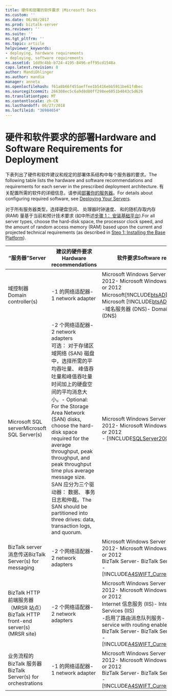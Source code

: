 ```yaml
---
title: 硬件和部署的软件要求 |Microsoft Docs
ms.custom: ''
ms.date: 06/08/2017
ms.prod: biztalk-server
ms.reviewer: ''
ms.suite: ''
ms.tgt_pltfrm: ''
ms.topic: article
helpviewer_keywords:
- deploying, hardware requirements
- deploying, software requirements
ms.assetid: 1dd9c4bb-b724-4195-8496-eff95cd1548a
caps.latest.revision: 8
author: MandiOhlinger
ms.author: mandia
manager: anneta
ms.openlocfilehash: f61a8b66f455aeffee1b5416ebb5911be61fdbec
ms.sourcegitcommit: 266308ec5c6a9d8d80ff298ee6051b4843c5d626
ms.translationtype: MT
ms.contentlocale: zh-CN
ms.lasthandoff: 06/27/2018
ms.locfileid: "36984654"
---
```

# <a name="hardware-and-software-requirements-for-deployment"></a><span data-ttu-id="dfb91-102">硬件和软件要求的部署</span><span class="sxs-lookup"><span data-stu-id="dfb91-102">Hardware and Software Requirements for Deployment</span></span>
<span data-ttu-id="dfb91-103">下表列出了硬件和软件建议和规定的部署体系结构中每个服务器的要求。</span><span class="sxs-lookup"><span data-stu-id="dfb91-103">The following table lists the hardware and software recommendations and requirements for each server in the prescribed deployment architecture.</span></span> <span data-ttu-id="dfb91-104">有关配置所需的软件的详细信息，请参阅[部署你的服务器](../../adapters-and-accelerators/accelerator-swift/deploying-your-servers.md)。</span><span class="sxs-lookup"><span data-stu-id="dfb91-104">For details about configuring required software, see [Deploying Your Servers](../../adapters-and-accelerators/accelerator-swift/deploying-your-servers.md).</span></span>  

 <span data-ttu-id="dfb91-105">对于所有服务器类型，选择硬盘空间、 处理器时钟速度、 和的随机存取内存 (RAM) 量基于当前和预计技术要求 (如中所述[步骤 1： 安装基础平台](../../adapters-and-accelerators/accelerator-swift/step-1-installing-the-base-platform.md)).</span><span class="sxs-lookup"><span data-stu-id="dfb91-105">For all server types, choose the hard-disk space, the processor clock speed, and the amount of random access memory (RAM) based upon the current and projected technical requirements (as described in [Step 1: Installing the Base Platform](../../adapters-and-accelerators/accelerator-swift/step-1-installing-the-base-platform.md)).</span></span>  


|                    <span data-ttu-id="dfb91-106">“服务器”</span><span class="sxs-lookup"><span data-stu-id="dfb91-106">Server</span></span>                    |                                                                                                                                           <span data-ttu-id="dfb91-107">建议的硬件要求</span><span class="sxs-lookup"><span data-stu-id="dfb91-107">Hardware recommendations</span></span>                                                                                                                                            |                                                                                                                                                   <span data-ttu-id="dfb91-108">软件要求</span><span class="sxs-lookup"><span data-stu-id="dfb91-108">Software requirements</span></span>                                                                                                                                                    |
|----------------------------------------------|---------------------------------------------------------------------------------------------------------------------------------------------------------------------------------------------------------------------------------------------------------------------------------------------------------------|----------------------------------------------------------------------------------------------------------------------------------------------------------------------------------------------------------------------------------------------------------------------------------------------------------------------------|
|             <span data-ttu-id="dfb91-109">域控制器</span><span class="sxs-lookup"><span data-stu-id="dfb91-109">Domain controller(s)</span></span>             |                                                                                                                                             <span data-ttu-id="dfb91-110">-1 的网络适配器</span><span class="sxs-lookup"><span data-stu-id="dfb91-110">-   1 network adapter</span></span>                                                                                                                                             |                                       <span data-ttu-id="dfb91-111">Microsoft Windows Server 2012 R2 或 2012</span><span class="sxs-lookup"><span data-stu-id="dfb91-111">-   Microsoft Windows Server 2012 R2 or 2012</span></span><br /><span data-ttu-id="dfb91-112">Microsoft[!INCLUDE[btsAD](../../includes/btsad-md.md)]服务器</span><span class="sxs-lookup"><span data-stu-id="dfb91-112">-   Microsoft [!INCLUDE[btsAD](../../includes/btsad-md.md)] Server</span></span><br /><span data-ttu-id="dfb91-113">-域名服务器 (DNS)</span><span class="sxs-lookup"><span data-stu-id="dfb91-113">-   Domain Name Server (DNS)</span></span>                                       |
|           <span data-ttu-id="dfb91-114">Microsoft SQL server</span><span class="sxs-lookup"><span data-stu-id="dfb91-114">Microsoft SQL Server(s)</span></span>            | <span data-ttu-id="dfb91-115">-2 个网络适配器</span><span class="sxs-lookup"><span data-stu-id="dfb91-115">-   2 network adapters</span></span><br /><span data-ttu-id="dfb91-116">可选： 对于存储区域网络 (SAN) 磁盘中，选择所需的平均吞吐量、 峰值吞吐量和峰值吞吐量时间加上的硬盘空间的平均消息大小。</span><span class="sxs-lookup"><span data-stu-id="dfb91-116">-   Optional: For the Storage Area Network (SAN) disks, choose the hard-disk space required for the average throughput, peak throughput, and peak throughput time plus average message size.</span></span> <span data-ttu-id="dfb91-117">SAN 应分为三个驱动器： 数据、 事务日志和仲裁。</span><span class="sxs-lookup"><span data-stu-id="dfb91-117">The SAN should be partitioned into three drives: data, transaction logs, and quorum.</span></span> |                                                                        <span data-ttu-id="dfb91-118">Microsoft Windows Server 2012 R2 或 2012</span><span class="sxs-lookup"><span data-stu-id="dfb91-118">-   Microsoft Windows Server 2012 R2 or 2012</span></span><br />-   [!INCLUDE[SQLServer2008or2005](../../includes/sqlserver2008or2005-md.md)]                                                                         |
|       <span data-ttu-id="dfb91-119">BizTalk server 消息传送</span><span class="sxs-lookup"><span data-stu-id="dfb91-119">BizTalk Server(s) for messaging</span></span>        |                                                                                                                                            <span data-ttu-id="dfb91-120">-2 个网络适配器</span><span class="sxs-lookup"><span data-stu-id="dfb91-120">-   2 network adapters</span></span>                                                                                                                                             |                                                  <span data-ttu-id="dfb91-121">Microsoft Windows Server 2012 R2 或 2012</span><span class="sxs-lookup"><span data-stu-id="dfb91-121">-   Microsoft Windows Server 2012 R2 or 2012</span></span><br /><span data-ttu-id="dfb91-122">BizTalk Server</span><span class="sxs-lookup"><span data-stu-id="dfb91-122">-   BizTalk Server</span></span><br />-   [!INCLUDE[A4SWIFT_CurrentVersion_abbrev](../../includes/a4swift-currentversion-abbrev-md.md)]                                                   |
| <span data-ttu-id="dfb91-123">BizTalk HTTP 前端服务器 （MRSR 站点）</span><span class="sxs-lookup"><span data-stu-id="dfb91-123">BizTalk HTTP front-end server(s) (MRSR site)</span></span> |                                                                                                                                            <span data-ttu-id="dfb91-124">-2 个网络适配器</span><span class="sxs-lookup"><span data-stu-id="dfb91-124">-   2 network adapters</span></span>                                                                                                                                             | <span data-ttu-id="dfb91-125">Microsoft Windows Server 2012 R2 或 2012</span><span class="sxs-lookup"><span data-stu-id="dfb91-125">-   Microsoft Windows Server 2012 R2 or 2012</span></span><br /><span data-ttu-id="dfb91-126">Internet 信息服务 (IIS)</span><span class="sxs-lookup"><span data-stu-id="dfb91-126">-   Internet Information Services (IIS)</span></span><br /><span data-ttu-id="dfb91-127">-启用了路由消息队列服务</span><span class="sxs-lookup"><span data-stu-id="dfb91-127">-   Message Queuing service with routing enabled</span></span><br /><span data-ttu-id="dfb91-128">BizTalk Server</span><span class="sxs-lookup"><span data-stu-id="dfb91-128">-   BizTalk Server</span></span><br />-   [!INCLUDE[A4SWIFT_CurrentVersion_abbrev](../../includes/a4swift-currentversion-abbrev-md.md)] |
|     <span data-ttu-id="dfb91-129">业务流程的 BizTalk 服务器</span><span class="sxs-lookup"><span data-stu-id="dfb91-129">BizTalk Server(s) for orchestrations</span></span>     |                                                                                                                                             <span data-ttu-id="dfb91-130">-1 的网络适配器</span><span class="sxs-lookup"><span data-stu-id="dfb91-130">-   1 network adapter</span></span>                                                                                                                                             |                                                  <span data-ttu-id="dfb91-131">Microsoft Windows Server 2012 R2 或 2012</span><span class="sxs-lookup"><span data-stu-id="dfb91-131">-   Microsoft Windows Server 2012 R2 or 2012</span></span><br /><span data-ttu-id="dfb91-132">BizTalk Server</span><span class="sxs-lookup"><span data-stu-id="dfb91-132">-   BizTalk Server</span></span><br />-   [!INCLUDE[A4SWIFT_CurrentVersion_abbrev](../../includes/a4swift-currentversion-abbrev-md.md)]                                                   |

